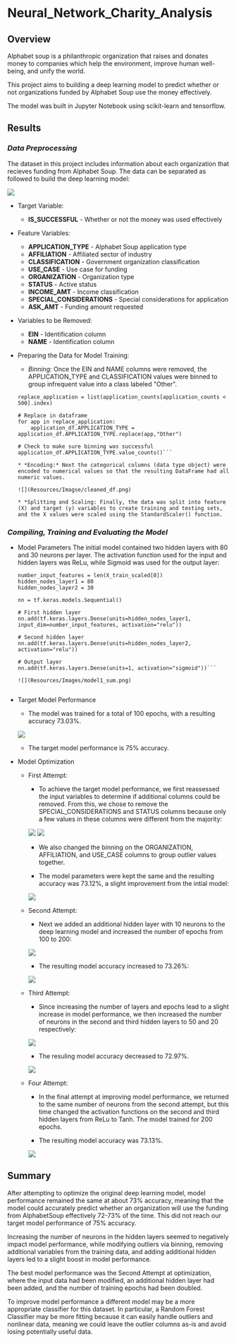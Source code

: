 # Neural_Network_Charity_Analysis

## Overview
Alphabet soup is a philanthropic organization that raises and donates money to companies which help the environment, improve human well-being, and unify the world.

This project aims to building a deep learning model to predict whether or not organizations funded by Alphabet Soup use the money effectively. 

The model was built in Jupyter Notebook using scikit-learn and tensorflow.

## Results

### *Data Preprocessing*
The dataset in this project includes information about each organization that recieves funding from Alphabet Soup. The data can be separated as followed to build the deep learning model:

![](Resources/Images/raw_df.png)

* Target Variable:
    * **IS_SUCCESSFUL** - Whether or not the money was used effectively

* Feature Variables:
    * **APPLICATION_TYPE** - Alphabet Soup application type
    * **AFFILIATION** - Affiliated sector of industry
    * **CLASSIFICATION** - Government organization classification
    * **USE_CASE** - Use case for funding
    * **ORGANIZATION** - Organization type
    * **STATUS** - Active status
    * **INCOME_AMT** - Income classification
    * **SPECIAL_CONSIDERATIONS** - Special considerations for application
    * **ASK_AMT** - Funding amount requested

* Variables to be Removed:
    * **EIN** - Identification column
    * **NAME** - Identification column

* Preparing the Data for Model Training:
    * *Binning:* Once the EIN and NAME columns were removed, the APPLICATION_TYPE and CLASSIFICATION values were binned to group infrequent value into a class labeled "Other".

    ```# Determine which values to replace if counts are less than ...?
    replace_application = list(application_counts[application_counts < 500].index)

    # Replace in dataframe
    for app in replace_application:
        application_df.APPLICATION_TYPE = application_df.APPLICATION_TYPE.replace(app,"Other")
    
    # Check to make sure binning was successful
    application_df.APPLICATION_TYPE.value_counts()```

    * *Encoding:* Next the categorical columns (data type object) were encoded to numerical values so that the resulting DataFrame had all numeric values.

    ![](Resources/Imagse/cleaned_df.png)

    * *Splitting and Scaling: Finally, the data was split into feature (X) and target (y) variables to create training and testing sets, and the X values were scaled using the StandardScaler() function.

### *Compiling, Training and Evaluating the Model*
* Model Parameters
    The initial model contained two hidden layers with 80 and 30 neurons per layer. The activation function used for the input and hidden layers was ReLu, while Sigmoid was used for the output layer:

    ```# Define the model - deep neural net, i.e., the number of input features and hidden nodes for each layer.
    number_input_features = len(X_train_scaled[0])
    hidden_nodes_layer1 = 80
    hidden_nodes_layer2 = 30

    nn = tf.keras.models.Sequential()

    # First hidden layer
    nn.add(tf.keras.layers.Dense(units=hidden_nodes_layer1, input_dim=number_input_features, activation="relu"))

    # Second hidden layer
    nn.add(tf.keras.layers.Dense(units=hidden_nodes_layer2, activation="relu"))

    # Output layer
    nn.add(tf.keras.layers.Dense(units=1, activation="sigmoid"))```

    ![](Resources/Images/model1_sum.png)


* Target Model Performance
    * The model was trained for a total of 100 epochs, with a resulting accuracy 73.03%.

    ![](Resources/Images/model1_results.png)

    * The target model performance is 75% accuracy. 

* Model Optimization
    * First Attempt:
        * To achieve the target model performance, we first reassessed the input variables to determine if additional columns could be removed. From this, we chose to remove the SPECIAL_CONSIDERATIONS and STATUS columns because only a few values in these columns were different from the majority:

        ![](Resources/Images/special_considerations.png)
        ![](Resources/Images/status.png)

        * We also changed the binning on the ORGANIZATION, AFFILIATION, and USE_CASE columns to group outlier values together. 

        * The model parameters were kept the same and the resulting accuracy was 73.12%, a slight improvement from the intial model:

        ![](Resources/Images/model2_results.png)


    * Second Attempt:
        * Next we added an additional hidden layer with 10 neurons to the deep learning model and increased the number of epochs from 100 to 200:

        ![](Resources/Images/model3_sum.png)

        * The resulting model accuracy increased to 73.26%:

        ![](Resources/Images/model3_results.png)


    * Third Attempt:
        * Since increasing the number of layers and epochs lead to a slight increase in model performance, we then increased the number of neurons in the second and third hidden layers to 50 and 20 respectively: 

        ![](Resources/Images/model4_sum.png)

        * The resuling model accuracy decreased to 72.97%.

        ![](Resources/Images/model4_results.png)


    * Four Attempt: 
        * In the final attempt at improving model performance, we returned to the same number of neurons from the second attempt, but this time changed the activation functions on the second and third hidden layers from ReLu to Tanh. The model trained for 200 epochs.

        * The resulting model accuracy was 73.13%.

        ![](Resources/Images/model5_results.png)

## Summary
After attempting to optimize the original deep learning model, model performance remained the same at about 73% accuracy, meaning that the model could accurately predict whether an organization will use the funding from AlphabetSoup effectively 72-73% of the time. This did not reach our target model performance of 75% accuracy.

Increasing the number of neurons in the hidden layers seemed to negatively impact model performance, while modifying outliers via binning, removing additional variables from the training data, and adding additional hidden layers led to a slight boost in model performance. 

The best model performance was the Second Attempt at optimization, where the input data had been modified, an additional hidden layer had been added, and the number of training epochs had been doubled. 

To improve model performance a different model may be a more appropriate classifier for this dataset. In particular, a Random Forest Classifier may be more fitting because it can easily handle outliers and nonlinear data, meaning we could leave the outlier columns as-is and avoid losing potentially useful data. 


